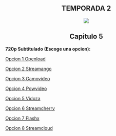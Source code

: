 ## <div align="center">TEMPORADA 2
<div align="center"><img src="https://image.tmdb.org/t/p/w780/srylCl7qShAqDGEl1KY9E1wrDsf.jpg"></div>

## <div align="center">Capitulo 5</center></div>

<b>720p Subtitulado (Escoge una opcion):</b>

<a href="https://openload.co/f/ZclxGxi9gDA/">Opcion 1 Openload</a>

<a href="https://streamango.com/f/learqqnfccqabsfp/">Opcion 2 Streamango</a>

<a href="http://gamovideo.com/obdn0pvbr70h">Opcion 3 Gamovideo</a>

<a href="http://powvideo.net/01i0hrnc3cqu">Opcion 4 Powvideo</a>

<a href="https://vidoza.net/g2valzzhtpg2.html">Opcion 5 Vidoza</a>

<a href="https://streamcherry.com/f/cqrlcqqclntfrfnr/">Opcion 6 Streamcherry</a>

<a href="https://www.flashx.tv/jga5r1goi31y.html">Opcion 7 Flashx</a>

<a href="http://streamcloud.eu/zc42ar12xte8">Opcion 8 Streamcloud</a>
